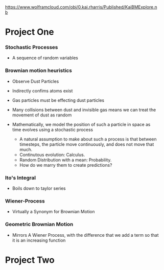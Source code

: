 https://www.wolframcloud.com/obj/0.kai.rharris/Published/KaiBMExplore.nb
# Project One
### Stochastic Processes

  - A sequence of random variables
  
### Brownian motion heuristics

  - Observe Dust Particles
  - Indirectly confims atoms exist
  - Gas particles must be effecting dust particles
  - Many collisions between dust and invisible gas means we can treat the movement of dust as random

  - Mathematically, we model the position of such a particle in space as time evolves using a stochastic process
    - A natural assumption to make about such a process is that between timesteps, the particle move continuously, and does not move that much.
    - Continutous evolution: Calculus.
    - Random Distribution with a mean: Probability.
    - How do we marry them to create predictions?

### Ito's Integral
  
  - Boils down to taylor series

### Wiener-Process

   - Virtually a Synonym for Brownian Motion

### Geometric Brownian Motion

  - Mirrors A Wiener Process, with the difference that we add a term so that it is an increasing function

# Project Two
